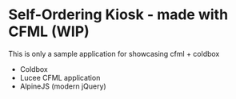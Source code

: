 # Self-Ordering Kiosk - made with CFML (WIP)

This is only a sample application for showcasing cfml + coldbox

- Coldbox
- Lucee CFML application
- AlpineJS (modern jQuery)

